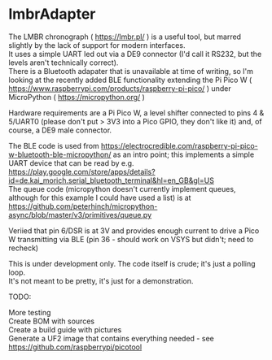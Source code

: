 # lmbrAdapter

The LMBR chronograph ( https://lmbr.pl/ ) is a useful tool, but marred slightly by the lack of support for modern interfaces.  
It uses a simple UART led out via a DE9 connector (I'd call it RS232, but the levels aren't technically correct).  
There is a Bluetooth adapater that is unavailable at time of writing, so I'm looking at the recently added BLE functionality extending the Pi Pico W ( https://www.raspberrypi.com/products/raspberry-pi-pico/ ) under MicroPython ( https://micropython.org/ )  

Hardware requirements are a Pi Pico W, a level shifter connected to pins 4 & 5/UART0 (please don't put > 3V3 into a Pico GPIO, they don't like it) and, of course, a DE9 male connector.  

The BLE code is used from https://electrocredible.com/raspberry-pi-pico-w-bluetooth-ble-micropython/ as an intro point; this implements a simple UART device that can be read by e.g. https://play.google.com/store/apps/details?id=de.kai_morich.serial_bluetooth_terminal&hl=en_GB&gl=US  
The queue code (micropython doesn't currently implement queues, although for this example I could have used a list) is at https://github.com/peterhinch/micropython-async/blob/master/v3/primitives/queue.py

Veriied that pin 6/DSR is at 3V and provides enough current to drive a Pico W transmitting via BLE (pin 36 - should work on VSYS but didn't; need to recheck)

This is under development only. 
The code itself is crude; it's just a polling loop.  
It's not meant to be pretty, it's just for a demonstration.  

TODO:  

More testing  
Create BOM with sources  
Create a build guide with pictures  
Generate a UF2 image that contains everything needed - see https://github.com/raspberrypi/picotool  
